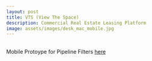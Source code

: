 ```yaml
---
layout: post
title: VTS (View The Space)
description: Commercial Real Estate Leasing Platform
image: assets/images/desk_mac_mobile.jpg
---
```

<br>
Mobile Protoype for Pipeline Filters <a href="https://app.atomic.io/d/lnlY7DMtB8LZ">here</a>
<br>
<br>
<br>
<span class="image fit"><img src="{{ site.baseurl }}/assets/images/TRM.jpg" alt=""/></span>
<br>
<span class="image fit"><img src="{{ site.baseurl }}/assets/images/Building Profile_Capital Costs.jpg" alt=""/></span>
<br>
<span class="image fit"><img src="{{ site.baseurl }}/assets/images/TIMS_Mass Edit_Add to List.jpg" alt=""/></span>
<br>
<span class="image fit"><img src="{{ site.baseurl }}/assets/images/TIMS_Mass Edit_Add to List Modal.jpg" alt=""/></span>
